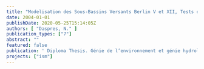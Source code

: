 ```yaml
---
title: "Modelisation des Sous-Bassins Versants Berlin V et XII, Tests de Scenarios d’Amelioration"
date: 2004-01-01
publishDate: 2020-05-25T15:14:05Z
authors: [ "Daspres, N." ]
publication_types: ["7"]
abstract: ""
featured: false
publication: ' Diploma Thesis. Génie de l’environnement et génie hydrologique. Agrocampus Ouest (Rennes)'
projects: ["ism"]
---
```


